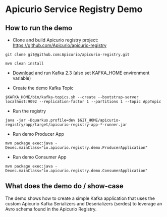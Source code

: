# Apicurio Service Registry Demo

## How to run the demo

* Clone and build Apicurio registry project: https://github.com/Apicurio/apicurio-registry

`git clone git@github.com:Apicurio/apicurio-registry.git`

`mvn clean install`

* [Download](https://kafka.apache.org/downloads) and run Kafka 2.3 (also set KAFKA_HOME environment variable)

* Create the demo Kafka Topic

`$KAFKA_HOME/bin/kafka-topics.sh --create --bootstrap-server localhost:9092 --replication-factor 1 --partitions 1 --topic AppTopic`

* Run the registry

`java -jar -Dquarkus.profile=dev $GIT_HOME/apicurio-registry/app/target/apicurio-registry-app-*-runner.jar`

* Run demo Producer App

`mvn package exec:java -Dexec.mainClass="io.apicurio.registry.demo.ProducerApplication"`

* Run demo Consumer App

`mvn package exec:java -Dexec.mainClass="io.apicurio.registry.demo.ConsumerApplication"`

## What does the demo do / show-case

The demo shows how to create a simple Kafka application that uses the custom Apicurio Kafka Serializers
and Deserializers (serdes) to leverage an Avro schema found in the Apicurio Registry.
